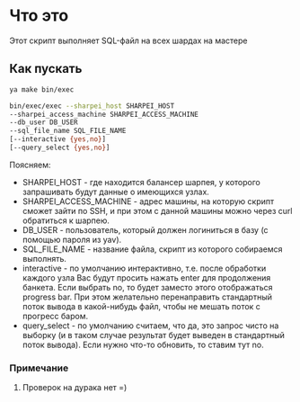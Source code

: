 # Что это

Этот скрипт выполняет SQL-файл на всех шардах на мастере

## Как пускать

```bash
ya make bin/exec

bin/exec/exec --sharpei_host SHARPEI_HOST
--sharpei_access_machine SHARPEI_ACCESS_MACHINE
--db_user DB_USER
--sql_file_name SQL_FILE_NAME
[--interactive {yes,no}]
[--query_select {yes,no}]
```

Поясняем:

* SHARPEI_HOST - где находится балансер шарпея, у которого запрашивать будут данные о имеющихся узлах.
* SHARPEI_ACCESS_MACHINE - адрес машины, на которую скрипт сможет зайти по SSH, и при этом с данной машины можно через curl обратиться к шарпею.
* DB_USER - пользователь, который должен логиниться в базу (с помощью пароля из yav).
* SQL_FILE_NAME - название файла, скрипт из которого собираемся выполнять.
* interactive - по умолчанию интерактивно, т.е. после обработки каждого узла Вас будут просить нажать enter для продолжения банкета. Если выбрать no, то будет заместо этого отображаться progress bar. При этом желательно перенаправить стандартный поток вывода в какой-нибудь файл, чтобы не мешать поток с прогресс баром.
* query_select - по умолчанию считаем, что да, это запрос чисто на выборку (и в таком случае результат будет выведен в стандартный поток вывода). Если нужно что-то обновить, то ставим тут no.

### Примечание

1. Проверок на дурака нет =)
